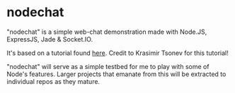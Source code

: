 nodechat
========
"nodechat" is a simple web-chat demonstration made with Node.JS, ExpressJS, Jade & Socket.IO. 

It's based on a tutorial found [here](http://code.tutsplus.com/tutorials/real-time-chat-with-nodejs-socketio-and-expressjs--net-31708). Credit to Krasimir Tsonev for this tutorial!

"nodechat" will serve as a simple testbed for me to play with some of Node's features.
Larger projects that emanate from this will be extracted to individual repos as they mature. 
